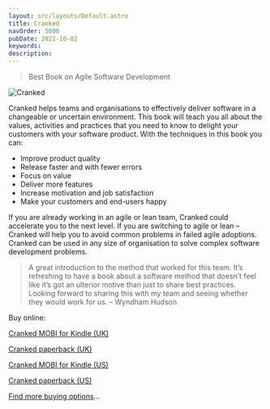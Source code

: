 ```yaml
---
layout: src/layouts/Default.astro
title: Cranked
navOrder: 5000
pubDate: 2022-10-02
keywords: 
description: 
---
```


> Best Book on Agile Software Development

![Cranked](https://www.stevefenton.co.uk/wp-content/uploads/2015/07/cranked-book-199x300.jpg)

Cranked helps teams and organisations to effectively deliver software in a changeable or uncertain environment. This book will teach you all about the values, activities and practices that you need to know to delight your customers with your software product. With the techniques in this book you can:

- Improve product quality
- Release faster and with fewer errors
- Focus on value
- Deliver more features
- Increase motivation and job satisfaction
- Make your customers and end-users happy

If you are already working in an agile or lean team, Cranked could accelerate you to the next level. If you are switching to agile or lean – Cranked will help you to avoid common problems in failed agile adoptions. Cranked can be used in any size of organisation to solve complex software development problems.

> A great introduction to the method that worked for this team. It’s refreshing to have a book about a software method that doesn’t feel like it’s got an ulterior motive than just to share best practices. Looking forward to sharing this with my team and seeing whether they would work for us. – Wyndham Hudson

Buy online:

[Cranked MOBI for Kindle (UK)](https://www.amazon.co.uk/Cranked-agile-software-development-method-ebook/dp/B00NMVLRX8/)

[Cranked paperback (UK)](https://www.amazon.co.uk/Cranked-Martin-Milsom/dp/1291918795/)

[Cranked MOBI for Kindle (US)](https://www.amazon.com/Cranked-agile-software-development-method-ebook/dp/B00NMVLRX8/)

[Cranked paperback (US)](https://www.amazon.com/Cranked-Steve-Fenton/dp/1291918795/)

[Find more buying options](http://crankedalliance.org/buy-the-book/)…